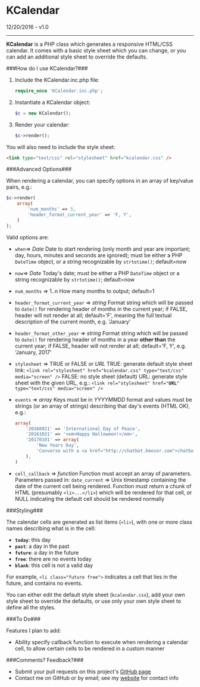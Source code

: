 KCalendar
=========

12/20/2016 - v1.0

---------------------

**KCalendar** is a PHP class which generates a responsive HTML/CSS calendar. It comes with a basic style sheet which you can change, or you can add an additional style sheet to override the defaults.

###How do I use KCalendar?###

1. Include the KCalendar.inc.php file:

	```php
	require_once 'KCalendar.inc.php';
	```

2. Instantiate a KCalendar object:

	```php
	$c = new KCalendar();
	```

3. Render your calendar:

	```php
	$c->render();
	```

You will also need to include the style sheet:

```html
<link type="text/css" rel="stylesheet" href="kcalendar.css" />
```

###Advanced Options###

When rendering a calendar, you can specify options in an array of key/value pairs, e.g.:

```php
$c->render(
	array(
		'num_months' => 3,
		'header_format_current_year' => 'F, Y',
	)
);
```

Valid options are:

 - `when`=> *Date*
	Date to start rendering (only month and year are important; day, hours, minutes and seconds are ignored); must be either a PHP `DateTime` object, or a string recognizable by `strtotime()`; default=now
 - `now`=> *Date*
	Today's date; must be either a PHP `DateTime` object or a string recognizable by `strtotime()`; default=now
 - `num_months` => 1..n
	How many months to output; default=1
 - `header_format_current_year` => *string*
	Format string which will be passed to `date()` for rendering header of months in the current year; if FALSE, header will not render at all; default='F', meaning the full textual description of the current month, e.g. 'January'
 - `header_format_other_year` => *string*
	Format string which will be passed to `date()` for rendering header of months in a year **other than** the current year; if FALSE, header will not render at all; default='F, Y', e.g. 'January, 2017'
 - `stylesheet` => TRUE or FALSE or *URL*
	TRUE: generate default style sheet link: `<link rel="stylesheet" href="kcalendar.css" type="text/css" media="screen" />`
	FALSE: no style sheet (default)
	URL:  generate style sheet with the given URL, e.g.:  `<link rel="stylesheet" href="`**`URL`**`" type="text/css" media="screen" />`
 - `events` => *array*
	Keys must be in *YYYYMMDD* format and values must be strings (or an array of strings) describing that day's events (HTML OK), e.g.:

	```php
	array(
		'20160921' => 'International Day of Peace',
		'20161031' => '<em>Happy Halloween!</em>',
		'20170101' => array(
			'New Years Day',
			'Converse with a <a href="http://chatbot.kmoser.com">chatbot</a>'
		),
	)
	```
 - `cell_callback` => *function*
	Function must accept an array of parameters. Parameters passed in:
		`date_current` => Unix timestamp containing the date of the current cell being rendered.
	Function must return a chunk of HTML (presumably `<li>...</li>`) which will be rendered for that cell, or NULL indicating the default cell should be rendered normally

###Styling###

The calendar cells are generated as list items (`<li>`), with one or more class names describing what is in the cell:

- **```today```**: this day
- **```past```**: a day in the past
- **```future```**: a day in the future
- **```free```**: there are no events today
- **```blank```**: this cell is not a valid day

For example, ```<li class="future free">``` indicates a cell that lies in the future, and contains no events.

You can either edit the default style sheet (```kcalendar.css```), add your own style sheet to override the defaults, or use only your own style sheet to define all the styles.

###To Do###

Features I plan to add:

- Ability specify callback function to execute when rendering a calendar cell, to allow certain cells to be rendered in a custom manner

###Comments? Feedback?###

- Submit your pull requests on this project's [GitHub page](https://github.com/kmoser/KCalendar/)
- Contact me on GitHub or by email; see my [website](http://www.kmoser.com/) for contact info


